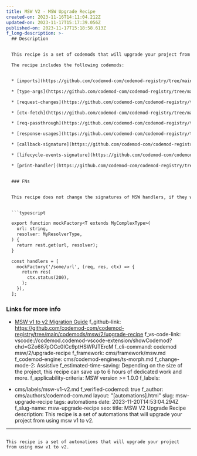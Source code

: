 ```yaml
---
title: MSW V2 - MSW Upgrade Recipe
created-on: 2023-11-16T14:11:04.212Z
updated-on: 2023-11-17T15:17:39.056Z
published-on: 2023-11-17T15:18:58.613Z
f_long-description: >-
  ## Description


  This recipe is a set of codemods that will upgrade your project from using msw v1 to v2.

  The recipe includes the following codemods:


  * [imports](https://github.com/codemod-com/codemod-registry/tree/main/codemods/msw/2/imports)

  * [type-args](https://github.com/codemod-com/codemod-registry/tree/main/codemods/msw/2/type-args)

  * [request-changes](https://github.com/codemod-com/codemod-registry/tree/main/codemods/msw/2/request-changes)

  * [ctx-fetch](https://github.com/codemod-com/codemod-registry/tree/main/codemods/msw/2/ctx-fetch)

  * [req-passthrough](https://github.com/codemod-com/codemod-registry/tree/main/codemods/msw/2/req-passthrough)

  * [response-usages](https://github.com/codemod-com/codemod-registry/tree/main/codemods/msw/2/response-usages)

  * [callback-signature](https://github.com/codemod-com/codemod-registry/tree/main/codemods/msw/2/callback-signature)

  * [lifecycle-events-signature](https://github.com/codemod-com/codemod-registry/tree/main/codemods/msw/2/lifecycle-events-signature)

  * [print-handler](https://github.com/codemod-com/codemod-registry/tree/main/codemods/msw/2/print-handler)


  ### FNs


  This recipe does not change the signatures of MSW handlers, if they were called using a custom factory function, for example to provide more type-safety or else. For example, the following code will only be partially updated:


  ```typescript

  export function mockFactory<T extends MyComplexType>(
    url: string,
    resolver: MyResolverType,
  ) {
    return rest.get(url, resolver);
  }

  const handlers = [
    mockFactory('/some/url', (req, res, ctx) => {
      return res(
        ctx.status(200),
      );
    }),
  ];

  ```


  ### Links for more info


  * [MSW v1 to v2 Migration Guide](https://mswjs.io/docs/migrations/1.x-to-2.x/)
f_github-link: https://github.com/codemod-com/codemod-registry/tree/main/codemods/msw/2/upgrade-recipe
f_vs-code-link: vscode://codemod.codemod-vscode-extension/showCodemod?chd=GZo687pOCc0ICc9ptHSWPJTErcM
f_cli-command: codemod msw/2/upgrade-recipe
f_framework: cms/framework/msw.md
f_codemod-engine: cms/codemod-engines/ts-morph.md
f_change-mode-2: Assistive
f_estimated-time-saving: Depending on the size of the project, this recipe can
  save up to 6 hours of dedicated work and more.
f_applicability-criteria: MSW version >= 1.0.0
f_labels:
  - cms/labels/msw-v1-v2.md
f_verified-codemod: true
f_author: cms/authors/codemod-com.md
layout: "[automations].html"
slug: msw-upgrade-recipe
tags: automations
date: 2023-11-20T14:53:04.294Z
f_slug-name: msw-upgrade-recipe
seo:
  title: MSW V2 Upgrade Recipe
  description: This recipe is a set of automations that will upgrade your project
    from using msw v1 to v2.
---
```

This recipe is a set of automations that will upgrade your project from using msw v1 to v2.